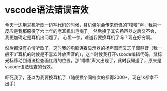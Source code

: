 # vscode语法错误音效

今天一边用耳机听歌一边写代码的时候，耳机偶尔会传来奇怪的“噗噗”声，我第一反应是我那服役了六七年的老耳机出毛病了。
然后换了其它扬声器之后又不会，我更加确定是耳机出问题了。
心里一惊，难道我要换耳机了吗？现在好穷啊。

然后都没有心情听歌了，这时我的电脑连着显示器的扬声器而又忘了调静音（我一般不听耳机的时候是不喜欢外放声音的），这个时候我打开vscode编辑代码，鼠标光标移动到语法检查画红线的位置，那“噗噗”声又出现了，此时我知道了，原来是vscode语法检查的音效。

吓死我了，还以为我要换耳机了（随便换个同档次的都得2000+，现在1k都拿不出手）
